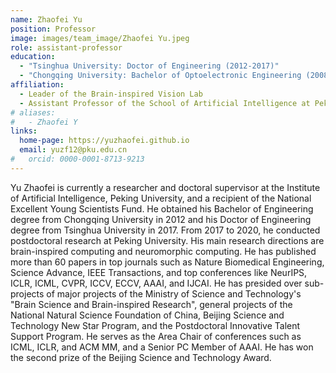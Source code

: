 ```yaml
---
name: Zhaofei Yu
position: Professor
image: images/team_image/Zhaofei Yu.jpeg
role: assistant-professor
education:
  - "Tsinghua University: Doctor of Engineering (2012-2017)"
  - "Chongqing University: Bachelor of Optoelectronic Engineering (2008-2012)"
affiliation: 
  - Leader of the Brain-inspired Vision Lab
  - Assistant Professor of the School of Artificial Intelligence at Peking University
# aliases:
#   - Zhaofei Y
links:
  home-page: https://yuzhaofei.github.io
  email: yuzf12@pku.edu.cn
#   orcid: 0000-0001-8713-9213
---
```


Yu Zhaofei is currently a researcher and doctoral supervisor at the Institute of Artificial Intelligence, Peking University, and a recipient of the National Excellent Young Scientists Fund. He obtained his Bachelor of Engineering degree from Chongqing University in 2012 and his Doctor of Engineering degree from Tsinghua University in 2017. From 2017 to 2020, he conducted postdoctoral research at Peking University. His main research directions are brain-inspired computing and neuromorphic computing. He has published more than 60 papers in top journals such as Nature Biomedical Engineering, Science Advance, IEEE Transactions, and top conferences like NeurIPS, ICLR, ICML, CVPR, ICCV, ECCV, AAAI, and IJCAI. He has presided over sub-projects of major projects of the Ministry of Science and Technology's "Brain Science and Brain-inspired Research", general projects of the National Natural Science Foundation of China, Beijing Science and Technology New Star Program, and the Postdoctoral Innovative Talent Support Program. He serves as the Area Chair of conferences such as ICML, ICLR, and ACM MM, and a Senior PC Member of AAAI. He has won the second prize of the Beijing Science and Technology Award.

